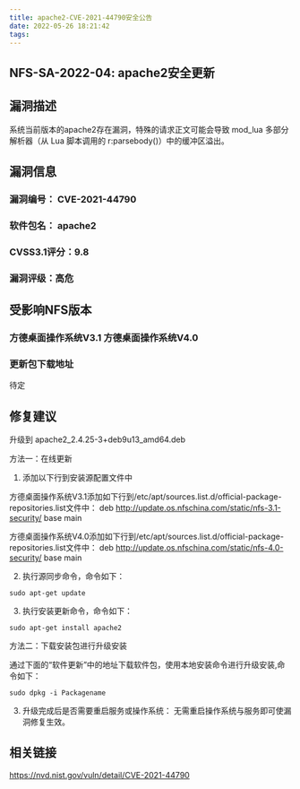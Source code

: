 ```yaml
---
title: apache2-CVE-2021-44790安全公告
date: 2022-05-26 18:21:42
tags:
---
```


## NFS-SA-2022-04: apache2安全更新

## 漏洞描述

系统当前版本的apache2存在漏洞，特殊的请求正文可能会导致 mod_lua 多部分解析器（从 Lua 脚本调用的 r:parsebody()）中的缓冲区溢出。

## 漏洞信息

###    漏洞编号： CVE-2021-44790

###    软件包名： apache2

###    CVSS3.1评分：9.8

###    漏洞评级：高危

## 受影响NFS版本

###    方德桌面操作系统V3.1   方德桌面操作系统V4.0

### 更新包下载地址

待定

## 修复建议

升级到 apache2_2.4.25-3+deb9u13_amd64.deb

方法一：在线更新

1. 添加以下行到安装源配置文件中

方德桌面操作系统V3.1添加如下行到/etc/apt/sources.list.d/official-package-repositories.list文件中：
deb http://update.os.nfschina.com/static/nfs-3.1-security/ base main

方德桌面操作系统V4.0添加如下行到/etc/apt/sources.list.d/official-package-repositories.list文件中：
deb http://update.os.nfschina.com/static/nfs-4.0-security/ base main



2. 执行源同步命令，命令如下：

```
sudo apt-get update
```

3. 执行安装更新命令，命令如下：

```
sudo apt-get install apache2
```

方法二：下载安装包进行升级安装

通过下面的“软件更新”中的地址下载软件包，使用本地安装命令进行升级安装,命令如下：

```
sudo dpkg -i Packagename
```

3. 升级完成后是否需要重启服务或操作系统：
   无需重启操作系统与服务即可使漏洞修复生效。

## 相关链接

https://nvd.nist.gov/vuln/detail/CVE-2021-44790
